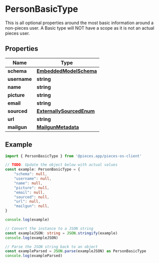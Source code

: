 
# PersonBasicType

This is all optional properties around the most basic information around a non-pieces user.  A Basic type will NOT have a scope as it is not an actual pieces user.

## Properties

Name | Type
------------ | -------------
**schema** | [**EmbeddedModelSchema**](EmbeddedModelSchema)
**username** | **string**
**name** | **string**
**picture** | **string**
**email** | **string**
**sourced** | [**ExternallySourcedEnum**](ExternallySourcedEnum)
**url** | **string**
**mailgun** | [**MailgunMetadata**](MailgunMetadata)

## Example

```typescript
import { PersonBasicType } from '@pieces.app/pieces-os-client'

// TODO: Update the object below with actual values
const example: PersonBasicType = {
    "schema": null,
    "username": null,
    "name": null,
    "picture": null,
    "email": null,
    "sourced": null,
    "url": null,
    "mailgun": null,
}

console.log(example)

// Convert the instance to a JSON string
const exampleJSON: string = JSON.stringify(example)
console.log(exampleJSON)

// Parse the JSON string back to an object
const exampleParsed = JSON.parse(exampleJSON) as PersonBasicType
console.log(exampleParsed)
```


